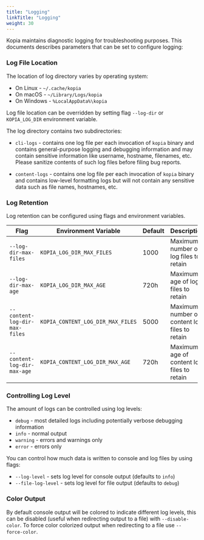 ```yaml
---
title: "Logging"
linkTitle: "Logging"
weight: 30
---
```


Kopia maintains diagnostic logging for troubleshooting purposes. This documents describes parameters that can be set to configure logging:

### Log File Location

The location of log directory varies by operating system:

* On Linux - `~/.cache/kopia`
* On macOS - `~/Library/Logs/kopia`
* On Windows - `%LocalAppData%\kopia`

Log file location can be overridden by setting flag `--log-dir` or `KOPIA_LOG_DIR` environment
variable.

The log directory contains two subdirectories:

* `cli-logs` - contains one log file per each invocation of `kopia` binary and contains general-purpose logging and debugging information and may contain sensitive information like username, hostname, filenames, etc. Please sanitize contents of such log files before filing bug reports.

* `content-logs` - contains one log file per each invocation of `kopia` binary and contains low-level formatting logs but will not contain any sensitive data such as file names, hostnames, etc.

### Log Retention

Log retention can be configured using flags and environment variables.

| Flag                              | Environment Variable         | Default | Description
| --------------------------------- | ---------------------------- | ------- | --------------
| `--log-dir-max-files`             | `KOPIA_LOG_DIR_MAX_FILES`    | 1000    | Maximum number of log files to retain |
| `--log-dir-max-age`               | `KOPIA_LOG_DIR_MAX_AGE`      | 720h    | Maximum age of log files to retain |
| `--content-log-dir-max-files`     | `KOPIA_CONTENT_LOG_DIR_MAX_FILES` | 5000 | Maximum number of content log files to retain | 
| `--content-log-dir-max-age`       | `KOPIA_CONTENT_LOG_DIR_MAX_AGE` | 720h | Maximum age of content log files to retain |

### Controlling Log Level

The amount of logs can be controlled using log levels:

* `debug` - most detailed logs including potentially verbose debugging information
* `info` - normal output
* `warning` - errors and warnings only
* `error` - errors only

You can control how much data is written to console and log files by using flags:

* `--log-level` - sets log level for console output (defaults to `info`)
* `--file-log-level` - sets log level for file output (defaults to `debug`)

### Color Output

By default console output will be colored to indicate different log levels, this can be disabled (useful when redirecting output to a file) with `--disable-color`. To force color colorized output when redirecting to a file use `--force-color`.

